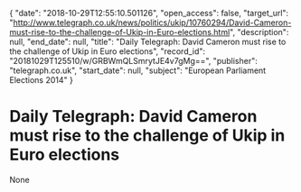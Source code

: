 {
  "date": "2018-10-29T12:55:10.501126", 
  "open_access": false, 
  "target_url": "http://www.telegraph.co.uk/news/politics/ukip/10760294/David-Cameron-must-rise-to-the-challenge-of-Ukip-in-Euro-elections.html", 
  "description": null, 
  "end_date": null, 
  "title": "Daily Telegraph: David Cameron must rise to the challenge of Ukip in Euro elections", 
  "record_id": "20181029T125510/w/GRBWmQLSmrytJE4v7gMg==", 
  "publisher": "telegraph.co.uk", 
  "start_date": null, 
  "subject": "European Parliament Elections 2014"
}

# Daily Telegraph: David Cameron must rise to the challenge of Ukip in Euro elections

None